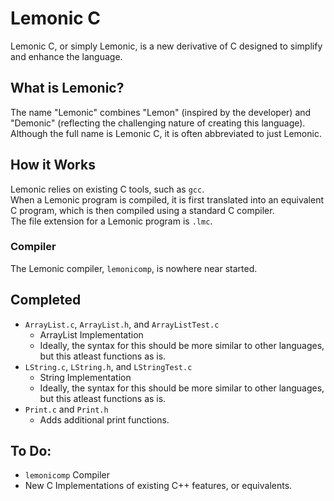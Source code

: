 # Lemonic C

Lemonic C, or simply Lemonic, is a new derivative of C designed to simplify and enhance the language.

## What is Lemonic?
The name "Lemonic" combines "Lemon" (inspired by the developer) and "Demonic" (reflecting the challenging nature of creating this language). Although the full name is Lemonic C, it is often abbreviated to just Lemonic.

## How it Works
Lemonic relies on existing C tools, such as `gcc`.  
When a Lemonic program is compiled, it is first translated into an equivalent C program, which is then compiled using a standard C compiler.  
The file extension for a Lemonic program is `.lmc`.

### Compiler
The Lemonic compiler, `lemonicomp`, is nowhere near started.

## Completed
- `ArrayList.c`, `ArrayList.h`, and `ArrayListTest.c`
  - ArrayList Implementation
  - Ideally, the syntax for this should be more similar to other languages, but this atleast functions as is.
- `LString.c`, `LString.h`, and `LStringTest.c`
  - String Implementation
  - Ideally, the syntax for this should be more similar to other languages, but this atleast functions as is.
- `Print.c` and `Print.h`
  - Adds additional print functions.

## To Do:
- `lemonicomp` Compiler
- New C Implementations of existing C++ features, or equivalents. 
